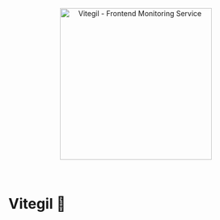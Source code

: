 <p align="center">
  <a href="https://github.com/vitegil/vitegil" target="_blank" rel="noopener noreferrer">
    <img width="300" src="https://user-images.githubusercontent.com/62364938/182828182-e452fdee-b6ce-47a2-8bff-3e28a6f0f160.png" alt="Vitegil - Frontend Monitoring Service">
  </a>
</p>
<br/>

# Vitegil 🔭
